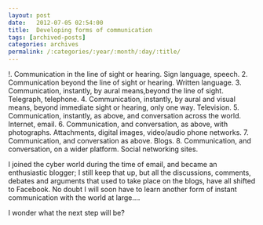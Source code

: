 ```yaml
---
layout: post
date:	2012-07-05 02:54:00
title:  Developing forms of communication
tags: [archived-posts]
categories: archives
permalink: /:categories/:year/:month/:day/:title/
---
```

!. Communication in the line of sight or hearing. Sign language, speech.
2. Communication beyond the line of sight or hearing. Written language.
3. Communication, instantly, by aural means,beyond the line of sight. Telegraph, telephone.
4. Communication, instantly, by aural and visual means, beyond immediate sight or hearing, only one way. Television.
5. Communication, instantly, as above, and conversation across the world. Internet, email.
6. Communication, and conversation, as above, with photographs. Attachments, digital images, video/audio phone networks.
7. Communication, and conversation as above. Blogs.
8. Communication, and conversation, on a wider platform. Social networking sites.

 I joined the cyber world during the time of email, and became an enthusiastic blogger; I still keep that up, but all the discussions, comments, debates and arguments that used to take place on the blogs, have all shifted to Facebook. No doubt I will soon have to learn another form of instant communication with the world at large....

I wonder what the next step will be?
